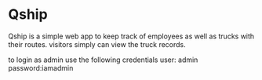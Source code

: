 # Qship

Qship is a simple web app to keep track of employees as well as trucks with their routes.
visitors simply can view the truck records.

to login as admin use the following credentials
user: admin
password:iamadmin
